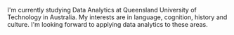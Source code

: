 I'm currently studying Data Analytics at Queensland University of Technology in Australia.
My interests are in language, cognition, history and culture.
I'm looking forward to applying data analytics to these areas.
